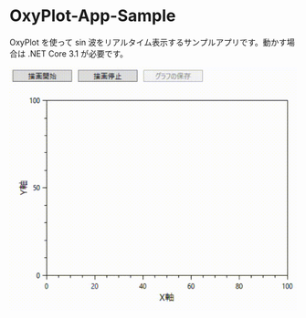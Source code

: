 # OxyPlot-App-Sample
 OxyPlot を使って sin 波をリアルタイム表示するサンプルアプリです。動かす場合は .NET Core 3.1 が必要です。

 ![](gif/fig.gif)
